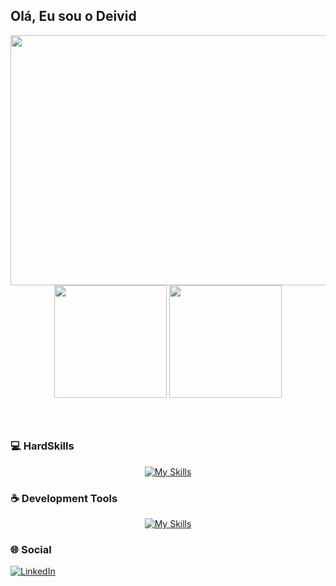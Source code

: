 
## Olá, Eu sou o Deivid

<div align="center">
   <img width="760px" height="400px" src="https://64.media.tumblr.com/503307fc1bf3f184e80c217ff4ff7569/tumblr_o96nxvPnHE1tgoxx3o1_500.gif">
</div>

<div align="center">
   <img height="180em" src="https://github-readme-stats.vercel.app/api?username=deivid0067&show_icons=true&theme=dark">
   <img height="180em" src="https://github-readme-stats.vercel.app/api/top-langs/?username=deivid0067&layout=compact&theme=dark">
</div>

<br>
<br>

##

### 💻 HardSkills

<div align="center">

[![My Skills](https://skillicons.dev/icons?i=html,css,js,ts,nodejs,php,java,prisma,mysql,postgres,figma,tailwind)](https://skillicons.dev)
</div>


### ☕ Development Tools

<div align="center">
   
[![My Skills](https://skillicons.dev/icons?i=idea,neovim,vscode,eclipse,git,github,ubuntu)](https://skillicons.dev)

</div>

### 🌐 Social

[![LinkedIn](https://img.shields.io/badge/LinkedIn-0077B5?style=for-the-badge&logo=linkedin&logoColor=white)](www.linkedin.com/in/deivid-menezes11)
